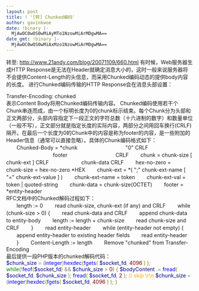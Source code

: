 ```yaml
---
layout: post
title: ! '[转] Chunked编码'
author: gavinkwoe
date: !binary |-
  MjAwOC0wOS0wMiAyMTo1NzowMiArMDgwMA==
date_gmt: !binary |-
  MjAwOC0wOS0wMiAxMzo1NzowMiArMDgwMA==
---
```

转至: <a title="Chunked编码" href="http://www.21andy.com/blog/20071109/660.html">http://www.21andy.com/blog/20071109/660.html</a>
有时候，Web服务器生成HTTP Response是无法在Header就确定消息大小的，这时一般来说服务器将不会提供Content-Length的头信息，而采用Chunked编码动态的提供body内容的长度。
进行Chunked编码传输的HTTP Response会在消息头部设置：
<div class="hl-surround">
<div class="hl-main">Transfer-Encoding: chunked</div>
</div>
表示Content Body将用Chunked编码传输内容。
Chunked编码使用若干个Chunk串连而成，由一个标明长度为0的chunk标示结束。每个Chunk分为头部和正文两部分，头部内容指定下一段正文的字符总数（十六进制的数字）和数量单位（一般不写），正文部分就是指定长度的实际内容，两部分之间用回车换行(CRLF)隔开。在最后一个长度为0的Chunk中的内容是称为footer的内容，是一些附加的Header信息（通常可以直接忽略）。具体的Chunk编码格式如下：
<div class="hl-surround">
<div class="hl-main">　　Chunked-Body = *chunk
　　　　　　　　　"0" CRLF
　　　　　　　　　footer
　　　　　　　　　CRLF
　　chunk = chunk-size [ chunk-ext ] CRLF
　　　　　　chunk-data CRLF
　　hex-no-zero = <HEX excluding "0">
　　chunk-size = hex-no-zero *HEX
　　chunk-ext = *( ";" chunk-ext-name [ "=" chunk-ext-value ] )
　　chunk-ext-name = token
　　chunk-ext-val = token | quoted-string
　　chunk-data = chunk-size(OCTET)
　　footer = *entity-header</div>
</div>
RFC文档中的Chunked解码过程如下：
<div class="hl-surround">
<div class="hl-main">　　length := 0
　　read chunk-size, chunk-ext (if any) and CRLF
　　while (chunk-size > 0) {
　　read chunk-data and CRLF
　　append chunk-data to entity-body
　　length := length + chunk-size
　　read chunk-size and CRLF
　　}
　　read entity-header
　　while (entity-header not empty) {
　　append entity-header to existing header fields
　　read entity-header
　　}
　　Content-Length := length
　　Remove "chunked" from Transfer-Encoding</div>
</div>
最后提供一段PHP版本的chunked解码代码：
<div class="hl-surround">
<div class="hl-main"><span style="color: #00008b;">$chunk_size</span><span style="color: gray;"> = </span><span style="color: olive;">(</span><span style="color: blue;">integer</span><span style="color: olive;">)</span><span style="color: blue;">hexdec</span><span style="color: olive;">(</span><span style="color: blue;">fgets</span><span style="color: olive;">(</span><span style="color: gray;"> </span><span style="color: #00008b;">$socket_fd</span><span style="color: gray;">, </span><span style="color: maroon;">4096</span><span style="color: gray;"> </span><span style="color: olive;">)</span><span style="color: gray;"> </span><span style="color: olive;">)</span><span style="color: gray;">;
</span><span style="color: green;">while</span><span style="color: olive;">(</span><span style="color: gray;">!</span><span style="color: blue;">feof</span><span style="color: olive;">(</span><span style="color: #00008b;">$socket_fd</span><span style="color: olive;">)</span><span style="color: gray;"> && </span><span style="color: #00008b;">$chunk_size</span><span style="color: gray;"> > </span><span style="color: maroon;">0</span><span style="color: olive;">)</span><span style="color: gray;"> </span><span style="color: olive;">{</span><span style="color: gray;">
    </span><span style="color: #00008b;">$bodyContent</span><span style="color: gray;"> .= </span><span style="color: blue;">fread</span><span style="color: olive;">(</span><span style="color: gray;"> </span><span style="color: #00008b;">$socket_fd</span><span style="color: gray;">, </span><span style="color: #00008b;">$chunk_size</span><span style="color: gray;"> </span><span style="color: olive;">)</span><span style="color: gray;">;
    </span><span style="color: blue;">fread</span><span style="color: olive;">(</span><span style="color: gray;"> </span><span style="color: #00008b;">$socket_fd</span><span style="color: gray;">, </span><span style="color: maroon;">2</span><span style="color: gray;"> </span><span style="color: olive;">)</span><span style="color: gray;">; </span><span style="color: #ffa500;">// skip \r\n</span><span style="color: gray;">
    </span><span style="color: #00008b;">$chunk_size</span><span style="color: gray;"> = </span><span style="color: olive;">(</span><span style="color: blue;">integer</span><span style="color: olive;">)</span><span style="color: blue;">hexdec</span><span style="color: olive;">(</span><span style="color: blue;">fgets</span><span style="color: olive;">(</span><span style="color: gray;"> </span><span style="color: #00008b;">$socket_fd</span><span style="color: gray;">, </span><span style="color: maroon;">4096</span><span style="color: gray;"> </span><span style="color: olive;">)</span><span style="color: gray;"> </span><span style="color: olive;">)</span><span style="color: gray;">;
</span><span style="color: olive;">}</span></div>
</div>
